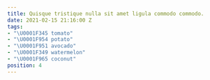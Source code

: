 ```yaml
---
title: Quisque tristique nulla sit amet ligula commodo commodo.
date: 2021-02-15 21:16:00 Z
tags:
- "\U0001F345 tomato"
- "\U0001F954 potato"
- "\U0001F951 avocado"
- "\U0001F349 watermelon"
- "\U0001F965 coconut"
position: 4
---
```


